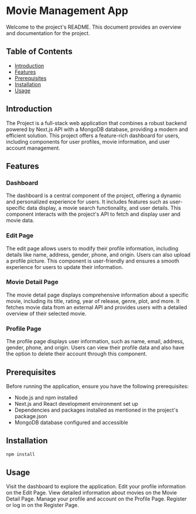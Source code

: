 # Movie Management App

Welcome to the project's README. This document provides an overview and documentation for the project.

## Table of Contents

- [Introduction](#introduction)
- [Features](#features)
- [Prerequisites](#prerequisites)
- [Installation](#installation)
- [Usage](#usage)

## Introduction

The Project is a full-stack web application that combines a robust backend powered by Next.js API with a MongoDB database, providing a modern and efficient solution. This project offers a feature-rich dashboard for users, including components for user profiles, movie information, and user account management.

## Features

### Dashboard

The dashboard is a central component of the project, offering a dynamic and personalized experience for users. It includes features such as user-specific data display, a movie search functionality, and user details. This component interacts with the project's API to fetch and display user and movie data.

### Edit Page

The edit page allows users to modify their profile information, including details like name, address, gender, phone, and origin. Users can also upload a profile picture. This component is user-friendly and ensures a smooth experience for users to update their information.

### Movie Detail Page

The movie detail page displays comprehensive information about a specific movie, including its title, rating, year of release, genre, plot, and more. It fetches movie data from an external API and provides users with a detailed overview of their selected movie.

### Profile Page

The profile page displays user information, such as name, email, address, gender, phone, and origin. Users can view their profile data and also have the option to delete their account through this component.

## Prerequisites

Before running the application, ensure you have the following prerequisites:

- Node.js and npm installed
- Next.js and React development environment set up
- Dependencies and packages installed as mentioned in the project's package.json
- MongoDB database configured and accessible

## Installation

```bash
npm install
```

## Usage

Visit the dashboard to explore the application.
Edit your profile information on the Edit Page.
View detailed information about movies on the Movie Detail Page.
Manage your profile and account on the Profile Page.
Register or log in on the Register Page.
